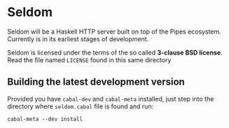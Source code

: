 # Seldom

Seldom will be a Haskell HTTP server built on top of the Pipes
ecosystem. Currently is in its earliest stages of development.

Seldom is licensed under the terms of the so called **3-clause BSD
license**. Read the file named `LICENSE` found in this same directory

## Building the latest development version

Provided you have `cabal-dev` and `cabal-meta` installed, just step into
the directory where `seldom.cabal` file is found and run:

    cabal-meta --dev install
